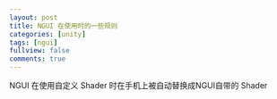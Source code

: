 ```yaml
---
layout: post
title: NGUI 在使用时的一些规则
categories: [unity]
tags: [ngui]
fullview: false
comments: true
---
```


NGUI 在使用自定义 Shader 时在手机上被自动替换成NGUI自带的 Shader



